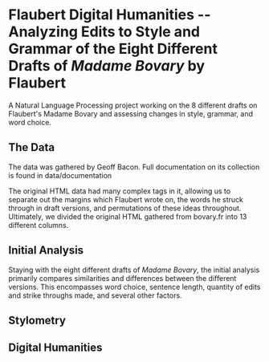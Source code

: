 # Flaubert Digital Humanities -- Analyzing Edits to Style and Grammar of the Eight Different Drafts of *Madame Bovary* by Flaubert

A Natural Language Processing project working on the 8 different drafts on Flaubert's Madame Bovary and assessing changes in style, grammar, and word choice.

## The Data

The data was gathered by Geoff Bacon. Full documentation on its collection is found in data/documentation

The original HTML data had many complex tags in it, allowing us to separate out the margins which Flaubert wrote on, the words he struck through in draft versions, and permutations of these ideas throughout. Ultimately, we divided the original HTML gathered from bovary.fr into 13 different columns.

## Initial Analysis

Staying with the eight different drafts of *Madame Bovary*, the initial analysis primarily compares similarities and differences between the different versions. This encompasses word choice, sentence length, quantity of edits and strike throughs made, and several other factors.

## Stylometry

## Digital Humanities

